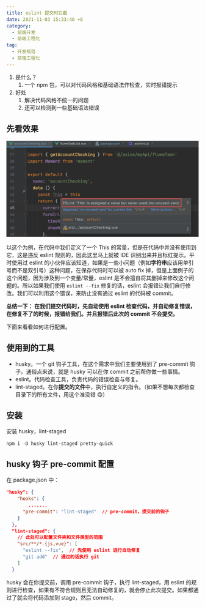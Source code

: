 ```yaml
---
title: eslint 提交时拦截
date: 2021-11-03 15:33:40 +8
category:
  - 前端开发
  - 前端工程化
tag:
  - 开发规范
  - 前端工程化
---
```


1. 是什么？
   1. 一个 npm 包，可以对代码风格和基础语法作检查，实时报错提示
2. 好处
   1. 解决代码风格不统一的问题
   2. 还可以检测到一些基础语法错误

## 先看效果

![image-20201215152650015](./img/image-20201215152650015.png)

以这个为例，在代码中我们定义了一个 This 的常量，但是在代码中并没有使用到它，这是违反 eslint 规则的，因此这里马上就被 IDE 识别出来并且标红提示。平时使用过 eslint 的小伙伴应该知道，如果是一些小问题（例如**字符串**应该用单引号而不是双引号）这种问题，在保存代码时可以被 auto fix 掉，但是上面例子的这个问题，因为涉及到一个变量/常量，eslint 是不会擅自将其删掉来修改这个问题的。所以如果我们使用 `eslint --fix` 修复的话，eslint 会报错让我们自行修改。我们可以利用这个错误，来防止没有通过 eslint 的代码被 commit。

**总结一下： 在我们提交代码时，先自动使用 eslint 检查代码，并自动修复错误，在修复不了的时候，报错给我们。并且报错后此次的 commit 不会提交。**

下面来看看如何进行配置。

## 使用到的工具

- husky。一个 git 钩子工具，在这个需求中我们主要使用到了 pre-commit 钩子。通俗点来说，就是 husky 可以在你 commit 之前帮你做一些事情。
- eslint。代码检查工具，负责代码的错误检查与修复。
- lint-staged。在你**提交的文件**中，执行自定义的指令。（如果不想每次都检查目录下的所有文件，用这个准没错 😋）

## 安装

安装 husky，lint-staged

```
npm i -D husky lint-staged pretty-quick
```

## husky 钩子 pre-commit 配置

在 package.json 中：

```json
"husky": {
    "hooks": {
     	.......
      "pre-commit": "lint-staged"  // pre-commit，提交前的钩子
    }
  },
  "lint-staged": {
    // 此处可以配置文件夹和文件类型的范围
    "src/**/*.{js,vue}": [
      "eslint --fix",  // 先使用 eslint 进行自动修复
      "git add"  // 通过的话执行 git
    ]
  }
```

husky 会在你提交前，调用 pre-commit 钩子，执行 lint-staged，用 eslint 的规则进行检查，如果有不符合规则且无法自动修复的，就会停止此次提交。如果都通过了就会将代码添加到 stage，然后 commit。
